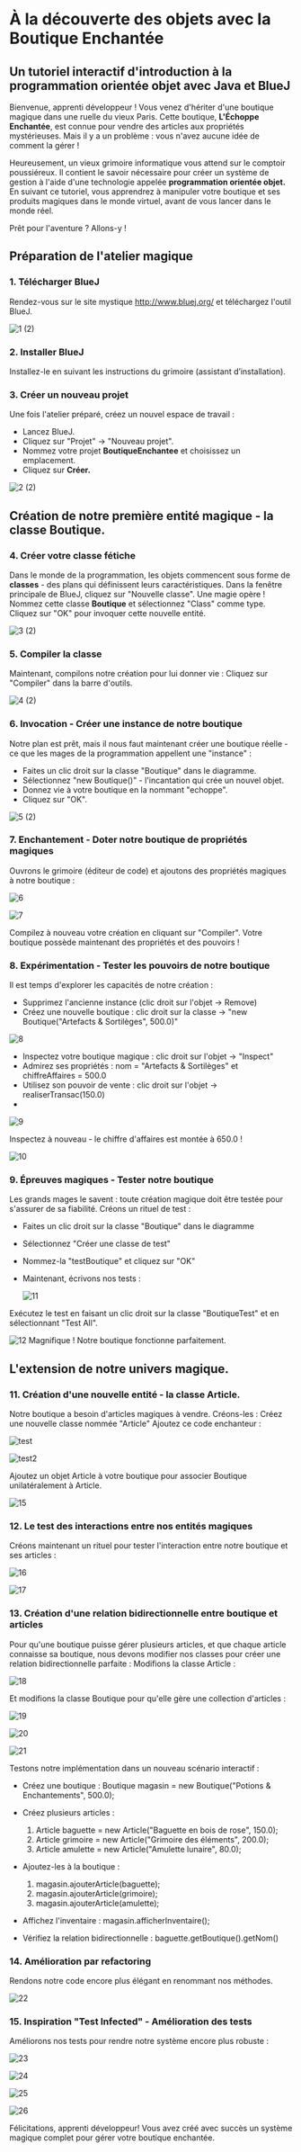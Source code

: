 # À la découverte des objets avec la Boutique Enchantée

## Un tutoriel interactif d'introduction à la programmation orientée objet avec Java et BlueJ

Bienvenue, apprenti développeur ! Vous venez d'hériter d'une boutique magique dans une ruelle du vieux Paris. Cette boutique, <b>L'Échoppe Enchantée</b>, est connue pour vendre des articles aux propriétés mystérieuses. Mais il y a un problème : vous n'avez aucune idée de comment la gérer !

Heureusement, un vieux grimoire informatique vous attend sur le comptoir poussiéreux. Il contient le savoir nécessaire pour créer un système de gestion à l'aide d'une technologie appelée <b>programmation orientée objet.</b> En suivant ce tutoriel, vous apprendrez à manipuler votre boutique et ses produits magiques dans le monde virtuel, avant de vous lancer dans le monde réel.

Prêt pour l'aventure ? Allons-y !

## Préparation de l'atelier magique

### 1. Télécharger BlueJ

Rendez-vous sur le site mystique http://www.bluej.org/ et téléchargez l'outil BlueJ.

![1 (2)](https://github.com/user-attachments/assets/047ce921-a1c5-4f17-8a54-cc571f44344b)

### 2. Installer BlueJ

Installez-le en suivant les instructions du grimoire (assistant d’installation).


### 3. Créer un nouveau projet

Une fois l'atelier préparé, créez un nouvel espace de travail :
- Lancez BlueJ.
- Cliquez sur "Projet" → "Nouveau projet".
- Nommez votre projet <b>BoutiqueEnchantee</b> et choisissez un emplacement.
- Cliquez sur <b>Créer.</b>

![2 (2)](https://github.com/user-attachments/assets/203079a1-a664-481c-bb4d-9b065c4f785e)


## Création de notre première entité magique - la classe Boutique.

### 4. Créer votre classe fétiche
Dans le monde de la programmation, les objets commencent sous forme de <b>classes</b> - des plans qui définissent leurs caractéristiques.
Dans la fenêtre principale de BlueJ, cliquez sur "Nouvelle classe".
Une magie opère ! Nommez cette classe <b>Boutique</b> et sélectionnez "Class" comme type.
Cliquez sur "OK" pour invoquer cette nouvelle entité.

![3 (2)](https://github.com/user-attachments/assets/4a3d22bc-162b-4106-925e-44e5e4d655e3)

### 5. Compiler la classe

Maintenant, compilons notre création pour lui donner vie :
Cliquez sur "Compiler" dans la barre d'outils.

![4 (2)](https://github.com/user-attachments/assets/4a522d01-9f10-4137-a6d0-0a9776cb4b20)

### 6. Invocation - Créer une instance de notre boutique

Notre plan est prêt, mais il nous faut maintenant créer une boutique réelle - ce que les mages de la programmation appellent une "instance" :
- Faites un clic droit sur la classe "Boutique" dans le diagramme.
- Sélectionnez "new Boutique()" - l'incantation qui crée un nouvel objet.
- Donnez vie à votre boutique en la nommant "echoppe".
- Cliquez sur "OK".
  
![5 (2)](https://github.com/user-attachments/assets/7b8fd12c-ca10-4cc8-bbf6-05cfc237b7c0)

### 7. Enchantement - Doter notre boutique de propriétés magiques

Ouvrons le grimoire (éditeur de code) et ajoutons des propriétés magiques à notre boutique :

![6](https://github.com/user-attachments/assets/42e57922-e6ee-4c94-b90b-227f52395fab)

![7](https://github.com/user-attachments/assets/b7699ad3-fde8-4d12-a12e-b7edca98a903)

Compilez à nouveau votre création en cliquant sur "Compiler". Votre boutique possède maintenant des propriétés et des pouvoirs !


### 8. Expérimentation - Tester les pouvoirs de notre boutique
Il est temps d'explorer les capacités de notre création :
- Supprimez l'ancienne instance (clic droit sur l'objet → Remove)
- Créez une nouvelle boutique : clic droit sur la classe → "new Boutique("Artefacts & Sortilèges", 500.0)"
  
![8](https://github.com/user-attachments/assets/106adfa3-80df-4823-be2b-cd493ae5240a)

- Inspectez votre boutique magique : clic droit sur l'objet → "Inspect"
- Admirez ses propriétés : nom = "Artefacts & Sortilèges" et chiffreAffaires = 500.0
- Utilisez son pouvoir de vente : clic droit sur l'objet → realiserTransac(150.0)
- 
![9](https://github.com/user-attachments/assets/73315442-0d2d-489b-bd7c-d62e17edc850)

Inspectez à nouveau - le chiffre d'affaires est montée à 650.0 !

![10](https://github.com/user-attachments/assets/3885e54d-9a0e-4863-9792-c745524691c1)

### 9. Épreuves magiques - Tester notre boutique

Les grands mages le savent : toute création magique doit être testée pour s'assurer de sa fiabilité. Créons un rituel de test :
- Faites un clic droit sur la classe "Boutique" dans le diagramme
- Sélectionnez "Créer une classe de test"
- Nommez-la "testBoutique" et cliquez sur "OK"
- Maintenant, écrivons nos tests :

  ![11](https://github.com/user-attachments/assets/2835be36-ac1b-4375-9ef9-0a75a065f727)
  
Exécutez le test en faisant un clic droit sur la classe "BoutiqueTest" et en sélectionnant "Test All".

![12](https://github.com/user-attachments/assets/60d1ab30-8443-4b3c-a243-c8090e97d155)
Magnifique ! Notre boutique fonctionne parfaitement.

## L'extension de notre univers magique.

### 11. Création d'une nouvelle entité - la classe Article.

Notre boutique a besoin d'articles magiques à vendre. Créons-les :
Créez une nouvelle classe nommée "Article"
Ajoutez ce code enchanteur :

![test](https://github.com/user-attachments/assets/65c70751-089f-4e11-b0dc-2345d2ac7fcd)

![test2](https://github.com/user-attachments/assets/3c46b47c-f6ba-427a-a0a5-5c943108f788)

Ajoutez un objet Article à votre boutique pour associer Boutique unilatéralement à Article.

![15](https://github.com/user-attachments/assets/6592d756-b972-47f6-b882-772fae9fc005)

### 12. Le test des interactions entre nos entités magiques

Créons maintenant un rituel pour tester l'interaction entre notre boutique et ses articles :

![16](https://github.com/user-attachments/assets/5927cbc7-61dc-4f87-bdb7-cca4ba616728)

![17](https://github.com/user-attachments/assets/f0cd699f-2bfa-4296-9387-c0f8a1f7af86)

### 13. Création d'une relation bidirectionnelle entre boutique et articles

Pour qu'une boutique puisse gérer plusieurs articles, et que chaque article connaisse sa boutique, nous devons modifier nos classes pour créer une relation bidirectionnelle parfaite :
Modifions la classe Article :

![18](https://github.com/user-attachments/assets/2176ec8d-8d1a-46ae-ad68-6b8ea07f9ff6)

Et modifions la classe Boutique pour qu'elle gère une collection d'articles :

![19](https://github.com/user-attachments/assets/99224f58-49d9-4e4e-9658-91a2831c2797)

![20](https://github.com/user-attachments/assets/51c3aa69-ca19-48db-bfc2-b3c0d5c2c9a2)

![21](https://github.com/user-attachments/assets/b0cd19d8-b4b8-43fa-a12e-a063f921ee56)

Testons notre implémentation dans un nouveau scénario interactif :
- Créez une boutique : Boutique magasin = new Boutique("Potions & Enchantements", 500.0);
- Créez plusieurs articles :
    1. Article baguette = new Article("Baguette en bois de rose", 150.0);
    2. Article grimoire = new Article("Grimoire des éléments", 200.0);
    3. Article amulette = new Article("Amulette lunaire", 80.0);

- Ajoutez-les à la boutique : 
    1. magasin.ajouterArticle(baguette);
    2. magasin.ajouterArticle(grimoire);
    3. magasin.ajouterArticle(amulette);



- Affichez l'inventaire : magasin.afficherInventaire();
- Vérifiez la relation bidirectionnelle : baguette.getBoutique().getNom()

### 14. Amélioration par refactoring

Rendons notre code encore plus élégant en renommant nos méthodes.

![22](https://github.com/user-attachments/assets/8e09a47e-d424-4a66-a344-d38212c6fbdf)

### 15. Inspiration "Test Infected" - Amélioration des tests

Améliorons nos tests pour rendre notre système encore plus robuste :

![23](https://github.com/user-attachments/assets/c949b84a-654e-4254-af3b-7e3a8e0cce7a)

![24](https://github.com/user-attachments/assets/4be2db41-19a7-4005-93b0-97e054d3a860)

![25](https://github.com/user-attachments/assets/0884b66c-00ea-4712-b593-7d15c5895bd5)

![26](https://github.com/user-attachments/assets/53f2eccf-8d91-4bb4-a27c-80ec50615894)

Félicitations, apprenti développeur! Vous avez créé avec succès un système magique complet pour gérer votre boutique enchantée.

